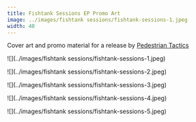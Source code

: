 ```yaml
---
title: Fishtank Sessions EP Promo Art
image: ../images/fishtank sessions/fishtank-sessions-1.jpeg
width: 40
---
```


Cover art and promo material for a release by [Pedestrian Tactics](https://pedestriantactics.com)

![](../images/fishtank sessions/fishtank-sessions-1.jpeg)

![](../images/fishtank sessions/fishtank-sessions-2.jpeg)

![](../images/fishtank sessions/fishtank-sessions-3.jpeg)

![](../images/fishtank sessions/fishtank-sessions-4.jpeg)

![](../images/fishtank sessions/fishtank-sessions-5.jpeg)

